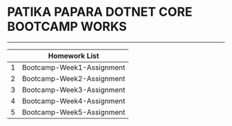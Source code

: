 # PATIKA PAPARA DOTNET CORE BOOTCAMP WORKS
------------------------------------------


|   |  Homework List   |
|---|---|
| 1  | Bootcamp-Week1-Assignment  |
| 2  | Bootcamp-Week2-Assignment  |
| 3  | Bootcamp-Week3-Assignment  |
| 4  | Bootcamp-Week4-Assignment  |
| 5  | Bootcamp-Week5-Assignment  |